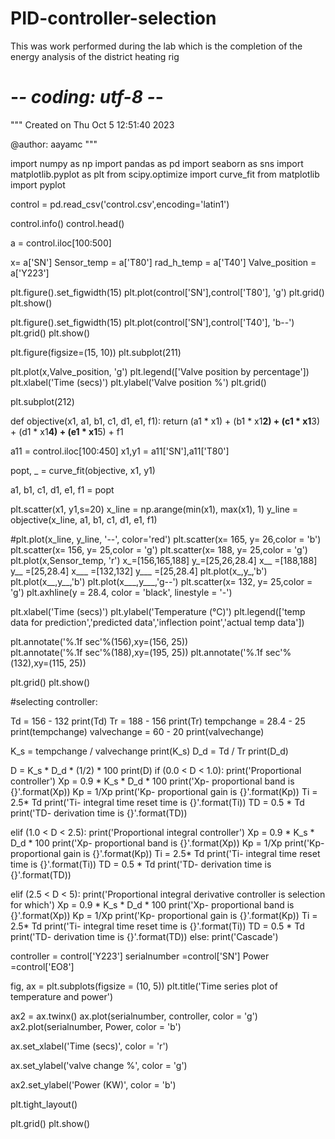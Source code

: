 # PID-controller-selection
This was work performed during the lab which is the completion of the energy analysis of the district heating rig
# -*- coding: utf-8 -*-
"""
Created on Thu Oct  5 12:51:40 2023

@author: aayamc
"""

import numpy as np
import pandas as pd 
import seaborn as sns
import matplotlib.pyplot as plt 
from scipy.optimize import curve_fit
from matplotlib import pyplot

control = pd.read_csv('control.csv',encoding='latin1')

control.info()
control.head()

a = control.iloc[100:500]

x= a['SN']
Sensor_temp = a['T80']
rad_h_temp = a['T40']
Valve_position = a['Y223']


plt.figure().set_figwidth(15)
plt.plot(control['SN'],control['T80'], 'g')
plt.grid()
plt.show()

plt.figure().set_figwidth(15)
plt.plot(control['SN'],control['T40'], 'b--')
plt.grid()
plt.show()



plt.figure(figsize=(15, 10))
plt.subplot(211)

plt.plot(x,Valve_position, 'g')
plt.legend(['Valve position by percentage'])
plt.xlabel('Time (secs)')
plt.ylabel('Valve position %')
plt.grid()
         
plt.subplot(212)

def objective(x1, a1, b1, c1, d1, e1, f1):
 return (a1 * x1) + (b1 * x1**2) + (c1 * x1**3) + (d1 * x1**4) + (e1 * x1**5) + f1

a11 = control.iloc[100:450]
x1,y1 = a11['SN'],a11['T80']

popt, _ = curve_fit(objective, x1, y1)

a1, b1, c1, d1, e1, f1 = popt

plt.scatter(x1, y1,s=20)
x_line = np.arange(min(x1), max(x1), 1)
y_line = objective(x_line, a1, b1, c1, d1, e1, f1)

#plt.plot(x_line, y_line, '--', color='red')
plt.scatter(x= 165, y= 26,color = 'b')
plt.scatter(x= 156, y= 25,color = 'g')
plt.scatter(x= 188, y= 25,color = 'g')
plt.plot(x,Sensor_temp, 'r')
x_=[156,165,188]
y_=[25,26,28.4]
x__ =[188,188]
y__ =[25,28.4]
x___ =[132,132]
y___ =[25,28.4]
plt.plot(x_,y_,'b')
plt.plot(x__,y__,'b')
plt.plot(x___,y___,'g--')
plt.scatter(x= 132, y= 25,color = 'g')
plt.axhline(y = 28.4, color = 'black', linestyle = '-') 

plt.xlabel('Time (secs)')
plt.ylabel('Temperature (°C)')
plt.legend(['temp data for prediction','predicted data','inflection point','actual temp data'])

plt.annotate('%.1f sec'%(156),xy=(156, 25))   
plt.annotate('%.1f sec'%(188),xy=(195, 25)) 
plt.annotate('%.1f sec'%(132),xy=(115, 25))            

plt.grid()
plt.show()


#selecting controller: 

Td = 156 - 132
print(Td)
Tr = 188 - 156
print(Tr)
tempchange =  28.4 - 25
print(tempchange)
valvechange = 60 - 20
print(valvechange)

K_s = tempchange / valvechange 
print(K_s)
D_d = Td / Tr 
print(D_d)

D = K_s * D_d * (1/2) * 100 
print(D)
if (0.0 < D < 1.0):
    print('Proportional controller')
    Xp = 0.9 * K_s * D_d * 100
    print('Xp- proportional band is {}'.format(Xp))
    Kp = 1/Xp
    print('Kp- proportional gain is {}'.format(Kp))
    Ti = 2.5* Td
    print('Ti- integral time reset time is {}'.format(Ti))
    TD = 0.5 * Td
    print('TD- derivation time is {}'.format(TD))

elif (1.0 < D < 2.5):
    print('Proportional integral controller')
    Xp = 0.9 * K_s * D_d * 100
    print('Xp- proportional band is {}'.format(Xp))
    Kp = 1/Xp
    print('Kp- proportional gain is {}'.format(Kp))
    Ti = 2.5* Td
    print('Ti- integral time reset time is {}'.format(Ti))
    TD = 0.5 * Td
    print('TD- derivation time is {}'.format(TD))

elif (2.5 < D < 5):
    print('Proportional integral derivative controller is selection for which')
    Xp = 0.9 * K_s * D_d * 100
    print('Xp- proportional band is {}'.format(Xp))
    Kp = 1/Xp
    print('Kp- proportional gain is {}'.format(Kp))
    Ti = 2.5* Td
    print('Ti- integral time reset time is {}'.format(Ti))
    TD = 0.5 * Td
    print('TD- derivation time is {}'.format(TD))
else:
    print('Cascade')




controller = control['Y223']
serialnumber =control['SN']
Power =control['EO8']

fig, ax = plt.subplots(figsize = (10, 5))
plt.title('Time series plot of temperature and power')
 

ax2 = ax.twinx()
ax.plot(serialnumber, controller, color = 'g')
ax2.plot(serialnumber, Power, color = 'b')
 

ax.set_xlabel('Time (secs)', color = 'r')

ax.set_ylabel('valve change %', color = 'g')
 
ax2.set_ylabel('Power (KW)', color = 'b')
 
 
plt.tight_layout()
 

plt.grid()
plt.show()




